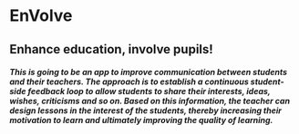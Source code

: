 # EnVolve
## Enhance education, involve pupils! 

##### This is going to be an app to improve communication between students and their teachers. The approach is to establish a continuous student-side feedback loop to allow students to share their interests, ideas, wishes, criticisms and so on. Based on this information, the teacher can design lessons in the interest of the students, thereby increasing their motivation to learn and ultimately improving the quality of learning.

